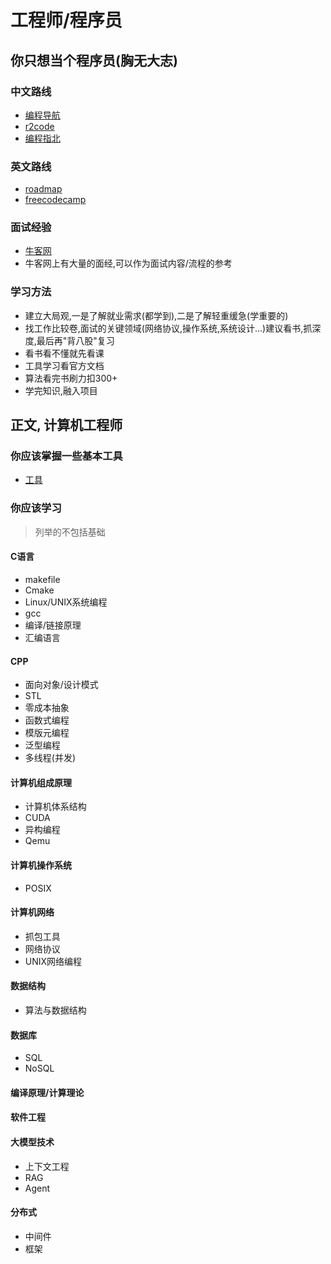 # 工程师/程序员

## 你只想当个程序员(胸无大志)

### 中文路线

- [编程导航](https://www.codefather.cn/course/1789189862986850306?contentType=text&tabKey=list)
- [r2code](https://r2coding.com/#/README?id=%e7%bc%96%e7%a8%8b%e8%87%aa%e5%ad%a6%e8%b7%af%e7%ba%bf%e7%9f%a5%e8%af%86%e5%a4%a7%e6%a2%b3%e7%90%86)
- [编程指北](https://csguide.cn/)

### 英文路线

- [roadmap](https://roadmap.sh/get-started)
- [freecodecamp](https://www.freecodecamp.org/learn)

### 面试经验

- [牛客网](https://www.nowcoder.com/)
- 牛客网上有大量的面经,可以作为面试内容/流程的参考

### 学习方法

- 建立大局观,一是了解就业需求(都学到),二是了解轻重缓急(学重要的)
- 找工作比较卷,面试的关键领域(网络协议,操作系统,系统设计...)建议看书,抓深度,最后再"背八股"复习
- 看书看不懂就先看课
- 工具学习看官方文档
- 算法看完书刷力扣300+
- 学完知识,融入项目

## 正文, 计算机工程师

### 你应该掌握一些基本工具

- [工具](tools.md)

### 你应该学习

> 列举的不包括基础

#### C语言

- makefile
- Cmake
- Linux/UNIX系统编程
- gcc
- 编译/链接原理
- 汇编语言

#### CPP

- 面向对象/设计模式
- STL
- 零成本抽象
- 函数式编程
- 模版元编程
- 泛型编程
- 多线程(并发)

#### 计算机组成原理

- 计算机体系结构
- CUDA
- 异构编程
- Qemu

#### 计算机操作系统

- POSIX

#### 计算机网络

- 抓包工具
- 网络协议
- UNIX网络编程

#### 数据结构

- 算法与数据结构

#### 数据库

- SQL
- NoSQL

#### 编译原理/计算理论

#### 软件工程

#### 大模型技术

- 上下文工程
- RAG
- Agent

#### 分布式

- 中间件
- 框架

